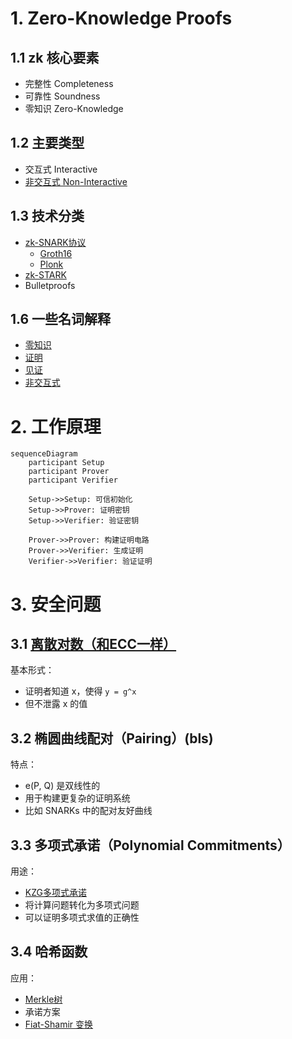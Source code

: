 # 1. Zero-Knowledge Proofs
## 1.1 zk 核心要素
- 完整性 Completeness
- 可靠性 Soundness
- 零知识 Zero-Knowledge
## 1.2 主要类型
- 交互式 Interactive
- [非交互式 Non-Interactive](./other/非交互式.md)
## 1.3 技术分类
- [zk-SNARK协议](./14.zk-SNARK协议.md)
  - [Groth16](./15.Grot16.md)
  - [Plonk](./18.Plonk.md)
- [zk-STARK](./19.zk-STARK.md)
- Bulletproofs
## 1.6 一些名词解释
- [零知识](./13.零知识证明协议.md)
- [证明](./other/证明.md)
- [见证](./other/witness.md)
- [非交互式](./other/非交互式.md)
# 2. 工作原理
```mermaid
sequenceDiagram
    participant Setup
    participant Prover
    participant Verifier

    Setup->>Setup: 可信初始化
    Setup->>Prover: 证明密钥
    Setup->>Verifier: 验证密钥
    
    Prover->>Prover: 构建证明电路
    Prover->>Verifier: 生成证明
    Verifier->>Verifier: 验证证明
```
# 3. 安全问题
## 3.1  [离散对数（和ECC一样）](./basicMath/2.离散对数问题.md)
基本形式：
- 证明者知道 x，使得 ```y = g^x```
- 但不泄露 x 的值
## 3.2 椭圆曲线配对（Pairing）(bls)
特点：
- e(P, Q) 是双线性的
- 用于构建更复杂的证明系统
- 比如 SNARKs 中的配对友好曲线
## 3.3 多项式承诺（Polynomial Commitments）
用途：
- [KZG多项式承诺](./promise/3.kzg多项式承诺.md)
- 将计算问题转化为多项式问题
- 可以证明多项式求值的正确性
## 3.4 哈希函数
应用：
- [Merkle树](./merkle/merkle.md)
- 承诺方案
- [Fiat-Shamir 变换](./other/非交互式.md)